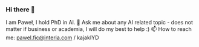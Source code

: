 ### Hi there 👋
I am Paweł, I hold PhD in AI.
💬 Ask me about any AI related topic - does not matter if business or academia, I will do my best to help :)
📫 How to reach me: pawel.fic@interia.com / kajakIYD

<!--
**kajakIYD/kajakIYD** is a ✨ _special_ ✨ repository because its `README.md` (this file) appears on your GitHub profile.

Here are some ideas to get you started:

- 🔭 I’m currently working on ...
- 🌱 I’m currently learning ...
- 👯 I’m looking to collaborate on ...
- 🤔 I’m looking for help with ...
- 😄 Pronouns: ...
- ⚡ Fun fact: ...
-->
